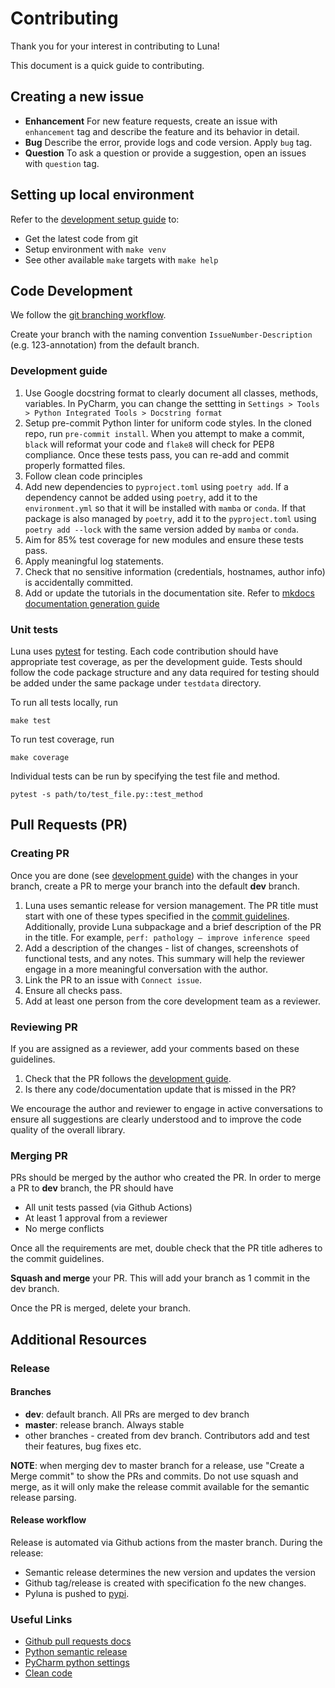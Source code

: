 # Contributing

Thank you for your interest in contributing to Luna!

This document is a quick guide to contributing.

## Creating a new issue
- **Enhancement**
  For new feature requests, create an issue with `enhancement` tag and describe the feature and its behavior in detail.
- **Bug**
  Describe the error, provide logs and code version. Apply `bug` tag.
- **Question**
  To ask a question or provide a suggestion, open an issues with `question` tag.

## Setting up local environment

Refer to the [development setup guide](dev.md#development-setup-instructions)
to:
- Get the latest code from git
- Setup environment with `make venv`
- See other available `make` targets with `make help`

## Code Development

We follow the [git branching workflow](https://git-scm.com/book/en/v2/Git-Branching-Branching-Workflows/).

Create your branch with the naming convention `IssueNumber-Description` (e.g. 123-annotation) from the default branch.

### Development guide
1. Use Google docstring format to clearly document all classes, methods,
   variables. In PyCharm, you can change the settting in `Settings > Tools >
   Python Integrated Tools > Docstring format`
2. Setup pre-commit Python linter for uniform code styles. In the cloned repo,
   run `pre-commit install`. When you attempt to make a commit, `black` will
   reformat your code and `flake8` will check for PEP8 compliance. Once these
   tests pass, you can re-add and commit properly formatted files.
3. Follow clean code principles
4. Add new dependencies to `pyproject.toml` using `poetry add`. If a dependency
   cannot be added using `poetry`, add it to the `environment.yml` so that it
   will be installed with `mamba` or `conda`. If that package is also
   managed by `poetry`, add it to the `pyproject.toml` using `poetry add
   --lock` with the same version added by `mamba` or `conda`.
5. Aim for 85% test coverage for new modules and ensure these tests pass.
6. Apply meaningful log statements.
7. Check that no sensitive information (credentials, hostnames, author info) is accidentally committed.
8. Add or update the tutorials in the documentation site.
  Refer to [mkdocs documentation generation guide](dev.md#documentation-generation)

### Unit tests
Luna uses [pytest](https://docs.pytest.org) for testing. Each code contribution
should have appropriate test coverage, as per the development guide. Tests
should follow the code package structure and any data required for testing
should be added under the same package under `testdata` directory.

To run all tests locally, run
```
make test
```

To run test coverage, run
```
make coverage
```

Individual tests can be run by specifying the test file and method.
```
pytest -s path/to/test_file.py::test_method
```

## Pull Requests (PR)

### Creating PR

Once you are done (see [development guide](dev.md)) with the changes in your branch, create a PR to merge your branch into the default **dev** branch.

1. Luna uses semantic release for version management. The PR title must start with one of these types specified in the [commit guidelines](https://github.com/angular/angular.js/blob/master/DEVELOPERS.md#-git-commit-guidelines).
Additionally, provide Luna subpackage and a brief description of the PR in the title.
For example, `perf: pathology – improve inference speed`
2. Add a description of the changes - list of changes, screenshots of functional tests, and any notes.
   This summary will help the reviewer engage in a more meaningful conversation with the author.
3. Link the PR to an issue with `Connect issue`.
4. Ensure all checks pass.
5. Add at least one person from the core development team as a reviewer.

### Reviewing PR

If you are assigned as a reviewer, add your comments based on these guidelines.

1. Check that the PR follows the [development guide](dev.md).
2. Is there any code/documentation update that is missed in the PR?

We encourage the author and reviewer to engage in active conversations to ensure all suggestions are clearly understood
and to improve the code quality of the overall library.

### Merging PR

PRs should be merged by the author who created the PR.
In order to merge a PR to **dev** branch, the PR should have
- All unit tests passed (via Github Actions)
- At least 1 approval from a reviewer
- No merge conflicts

Once all the requirements are met, double check that the PR title adheres to the commit guidelines.

**Squash and merge** your PR. This will add your branch as 1 commit in the dev branch.

Once the PR is merged, delete your branch.

## Additional Resources

### Release
#### Branches

- **dev**: default branch. All PRs are merged to dev branch
- **master**: release branch. Always stable
- other branches - created from dev branch. Contributors add and test their features, bug fixes etc.

**NOTE**: when merging dev to master branch for a release, use "Create a Merge commit" to show the PRs and commits.
Do not use squash and merge, as it will only make the release commit available for the semantic release parsing.

#### Release workflow

Release is automated via Github actions from the master branch. During the release:
-	Semantic release determines the new version and updates the version
-	Github tag/release is created with specification fo the new changes.
-	Pyluna is pushed to [pypi](https://pypi.org/project/pyluna/).

### Useful Links
- [Github pull requests docs](https://docs.github.com/en/pull-requests)
- [Python semantic release](https://python-semantic-release.readthedocs.io/en/latest/)
- [PyCharm python settings](https://www.jetbrains.com/help/pycharm/settings-tools-python-integrated-tools.html)
- [Clean code](https://learning.oreilly.com/library/view/clean-code/9780136083238/)
